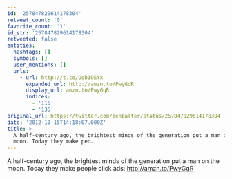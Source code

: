 ```yaml
---
id: '257847829614178304'
retweet_count: '0'
favorite_count: '1'
id_str: '257847829614178304'
retweeted: false
entities:
  hashtags: []
  symbols: []
  user_mentions: []
  urls:
    - url: http://t.co/Oqb1OEYx
      expanded_url: http://amzn.to/PwyGqR
      display_url: amzn.to/PwyGqR
      indices:
        - '115'
        - '135'
original_url: https://twitter.com/benbalter/status/257847829614178304
date: '2012-10-15T14:18:07.000Z'
title: >-
  A half-century ago, the brightest minds of the generation put a man on the
  moon. Today they make peo…
---
```


A half-century ago, the brightest minds of the generation put a man on the moon. Today they make people click ads: http://amzn.to/PwyGqR